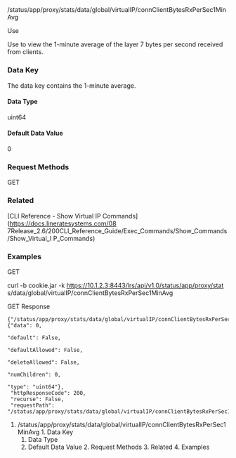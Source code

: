 ##
/status/app/proxy/stats/data/global/virtualIP/connClientBytesRxPerSec1MinAvg

Use

Use to view the 1-minute average of the layer 7 bytes per second received from
clients.

### Data Key

The data key contains the 1-minute average.

#### Data Type

uint64

#### Default Data Value

0

### Request Methods

GET

### Related

[CLI Reference - Show Virtual IP Commands](https://docs.lineratesystems.com/08
7Release_2.6/200CLI_Reference_Guide/Exec_Commands/Show_Commands/Show_Virtual_I
P_Commands)

### Examples

GET

curl -b cookie.jar -k https://10.1.2.3:8443/lrs/api/v1.0/status/app/proxy/stat
s/data/global/virtualIP/connClientBytesRxPerSec1MinAvg

GET Response

    
    
    {"/status/app/proxy/stats/data/global/virtualIP/connClientBytesRxPerSec1MinAvg": {"data": 0,
                                                                                       "default": False,
                                                                                       "defaultAllowed": False,
                                                                                       "deleteAllowed": False,
                                                                                       "numChildren": 0,
                                                                                       "type": "uint64"},
     "httpResponseCode": 200,
     "recurse": False,
     "requestPath": "/status/app/proxy/stats/data/global/virtualIP/connClientBytesRxPerSec1MinAvg"}
    

  1. /status/app/proxy/stats/data/global/virtualIP/connClientBytesRxPerSec1MinAvg
    1. Data Key
      1. Data Type
      2. Default Data Value
    2. Request Methods
    3. Related
    4. Examples

